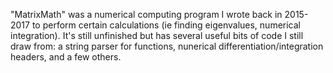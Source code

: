 "MatrixMath" was a numerical computing program 
I wrote back in 2015-2017 to perform certain
calculations (ie finding eigenvalues, numerical
integration). It's still unfinished but has several
useful bits of code I still draw from:
a string parser for functions, 
nunerical differentiation/integration headers, and a few others.
